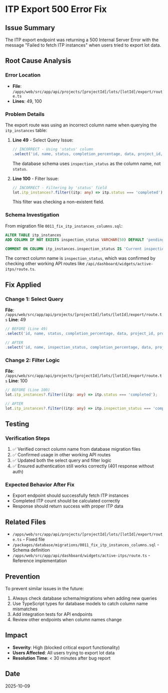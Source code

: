 # ITP Export 500 Error Fix

## Issue Summary

The ITP export endpoint was returning a 500 Internal Server Error with the message "Failed to fetch ITP instances" when users tried to export lot data.

## Root Cause Analysis

### Error Location

- **File**: `/apps/web/src/app/api/projects/[projectId]/lots/[lotId]/export/route.ts`
- **Lines**: 49, 100

### Problem Details

The export route was using an incorrect column name when querying the `itp_instances` table:

1. **Line 49** - Select Query Issue:

   ```typescript
   // INCORRECT - Using 'status' column
   .select('id, name, status, completion_percentage, data, project_id, projects!inner(id, organization_id)')
   ```

   The database schema uses `inspection_status` as the column name, not `status`.

2. **Line 100** - Filter Issue:
   ```typescript
   // INCORRECT - Filtering by 'status' field
   lot.itp_instances?.filter((itp: any) => itp.status === 'completed');
   ```
   This filter was checking a non-existent field.

### Schema Investigation

From migration file `0011_fix_itp_instances_columns.sql`:

```sql
ALTER TABLE itp_instances
ADD COLUMN IF NOT EXISTS inspection_status VARCHAR(50) DEFAULT 'pending';

COMMENT ON COLUMN itp_instances.inspection_status IS 'Current inspection status: pending, in_progress, completed, approved';
```

The correct column name is `inspection_status`, which was confirmed by checking other working API routes like `/api/dashboard/widgets/active-itps/route.ts`.

## Fix Applied

### Change 1: Select Query

**File**: `/apps/web/src/app/api/projects/[projectId]/lots/[lotId]/export/route.ts`
**Line**: 49

```typescript
// BEFORE (Line 49)
.select('id, name, status, completion_percentage, data, project_id, projects!inner(id, organization_id)')

// AFTER
.select('id, name, inspection_status, completion_percentage, data, project_id, projects!inner(id, organization_id)')
```

### Change 2: Filter Logic

**File**: `/apps/web/src/app/api/projects/[projectId]/lots/[lotId]/export/route.ts`
**Line**: 100

```typescript
// BEFORE (Line 100)
lot.itp_instances?.filter((itp: any) => itp.status === 'completed');

// AFTER
lot.itp_instances?.filter((itp: any) => itp.inspection_status === 'completed');
```

## Testing

### Verification Steps

1. ✅ Verified correct column name from database migration files
2. ✅ Confirmed usage in other working API routes
3. ✅ Updated both the select query and filter logic
4. ✅ Ensured authentication still works correctly (401 response without auth)

### Expected Behavior After Fix

- Export endpoint should successfully fetch ITP instances
- Completed ITP count should be calculated correctly
- Response should return success with proper ITP data

## Related Files

- `/apps/web/src/app/api/projects/[projectId]/lots/[lotId]/export/route.ts` - Fixed file
- `/packages/database/migrations/0011_fix_itp_instances_columns.sql` - Schema definition
- `/apps/web/src/app/api/dashboard/widgets/active-itps/route.ts` - Reference implementation

## Prevention

To prevent similar issues in the future:

1. Always check database schema/migrations when adding new queries
2. Use TypeScript types for database models to catch column name mismatches
3. Add integration tests for API endpoints
4. Review other endpoints when column names change

## Impact

- **Severity**: High (blocked critical export functionality)
- **Users Affected**: All users trying to export lot data
- **Resolution Time**: < 30 minutes after bug report

## Date

2025-10-09
